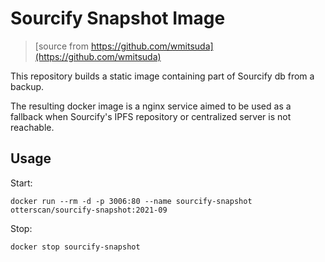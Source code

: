 # Sourcify Snapshot Image

> [source from https://github.com/wmitsuda](https://github.com/wmitsuda)

This repository builds a static image containing part of Sourcify db from a backup.

The resulting docker image is a nginx service aimed to be used as a fallback when Sourcify's IPFS repository or centralized server is not reachable.

## Usage

Start:

```
docker run --rm -d -p 3006:80 --name sourcify-snapshot otterscan/sourcify-snapshot:2021-09
```

Stop:

```
docker stop sourcify-snapshot
```
